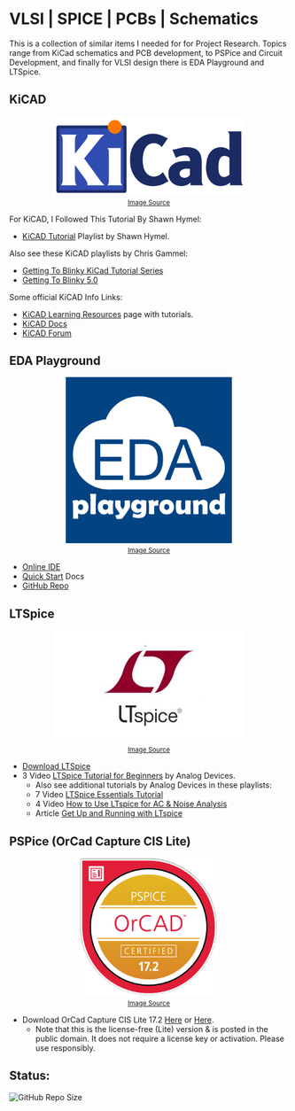 # VLSI | SPICE | PCBs | Schematics

This is a collection of similar items I needed for for Project Research. Topics range from KiCad schematics and PCB development, to PSPice and Circuit Development, and finally for VLSI design there is EDA Playground and LTSpice.

## KiCAD

<div align="center">

<img src="./assets/KiCad-Logo1.png" alt="KiCad" width="350"/><br>
<small><a href="https://www.eurocircuits.com/wp-content/uploads/KiCad-Logo1.png">Image Source</a></small>

</div>

For KiCAD, I Followed This Tutorial By Shawn Hymel:
- [KiCAD Tutorial](https://www.youtube.com/playlist?list=PLEBQazB0HUyR24ckSZ5u05TZHV9khgA1O) Playlist by Shawn Hymel.

Also see these KiCAD playlists by Chris Gammel: 

 - [Getting To Blinky KiCad Tutorial Series](https://www.youtube.com/watch?v=iTyi3RvNoB0&list=PLy2022BX6Esr6yxwDzhqYZyuuenJE2s5B)
 - [Getting To Blinky 5.0](https://www.youtube.com/watch?v=BVhWh3AsXQs&list=PLy2022BX6EspFAKBCgRuEuzapuz_4aJCn)

Some official KiCAD Info Links:

- [KiCAD Learning Resources](https://www.kicad.org/help/learning-resources/) page with tutorials.
- [KiCAD Docs](https://docs.kicad.org/)
- [KiCAD Forum](https://forum.kicad.info/)

## EDA Playground

<div align="center">

<img src="./assets/EDAplayground.png" alt="LTSpice" width="300"/><br>
<small>
    <a href="https://avatars3.githubusercontent.com/u/11648029?s=400&v=4">Image Source</a>
</small>

</div>

- [Online IDE](https://www.edaplayground.com/)
- [Quick Start](https://eda-playground.readthedocs.io/en/latest/quick-start.html) Docs
- [GitHub Repo](https://github.com/edaplayground/eda-playground)


## LTSpice

<div align="center">

<img src="./assets/LTSpice-Logo.jpg" alt="LTSpice" width="350"/><br>
<small>
    <a href="https://i.pinimg.com/736x/b3/89/7f/b3897ffd382384c4323667172d76e659.jpg">Image Source</a>
</small>

</div>

- [Download LTSpice](https://www.analog.com/en/resources/design-tools-and-calculators/ltspice-simulator.html)
- 3 Video [LTSpice Tutorial for Beginners](https://www.analog.com/en/resources/media-center/videos/video-series/ltspice-getting-started-tutorial.html) by Analog Devices.
    - Also see additional tutorials by Analog Devices in these playlists:
    - 7 Video [LTSpice Essentials Tutorial](https://www.analog.com/en/resources/media-center/videos/video-series/ltspice-essentials-tutorial.html)
    - 4 Video [How to Use LTspice for AC & Noise Analysis](https://www.analog.com/en/resources/media-center/videos/video-series/ltspice-ac-noise-analysis-tutorial.html)
    - Article [Get Up and Running with LTspice](https://www.analog.com/en/resources/analog-dialogue/articles/get-up-and-running-with-ltspice.html)

## PSPice (OrCad Capture CIS Lite)

<div align="center">

<img src="./assets/PSpice.png" alt="PSpice" width="250"/><br>
<small>
    <a href="https://images.credential.net/design/8c38784e-2876-4716-bcb7-410ce74f59a4_cdeb97702cf0af1b945a1f67f94d342daf939b3ef803c20f48b01d3a5cbbe769.png">Image Source</a>
</small>

</div>

- Download OrCad Capture CIS Lite 17.2 [Here](https://archive.org/details/data2_202303) or [Here](https://archive.org/details/17.2-or-cad-lite-capture-pspice). 
    - Note that this is the license-free (Lite) version & is posted in the public domain. It does not require a license key or activation. Please use responsibly.


## Status:

![GitHub Repo Size](https://img.shields.io/github/repo-size/ADolbyB/schematics-pcbs?label=Repo%20Size&logo=Github)